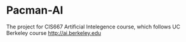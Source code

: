 # Pacman-AI

The project for CIS667 Artificial Intelegence course, which follows UC Berkeley course http://ai.berkeley.edu
